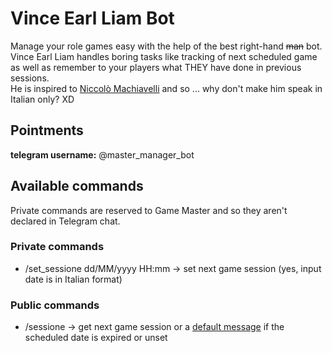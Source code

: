 # Vince Earl Liam Bot

Manage your role games easy with the help of the best right-hand ~~man~~ bot.  
Vince Earl Liam handles boring tasks like tracking of next scheduled game as well as remember to your players what THEY have done in previous sessions.  
He is inspired to [Niccolò Machiavelli](https://en.wikipedia.org/wiki/Niccol%C3%B2_Machiavelli) and so ... why don't make him speak in Italian only? XD

## Pointments

**telegram username:** @master_manager_bot

## Available commands

Private commands are reserved to Game Master and so they aren't declared in Telegram chat.

### Private commands

 - /set_sessione dd/MM/yyyy HH:mm → set next game session (yes, input date is in Italian format)

### Public commands

 - /sessione → get next game session or a [default message](https://translate.google.it/?hl=it&sl=it&tl=en&text=Prossima%20sessione%3A%20non%20settata&op=translate) if the scheduled date is expired or unset 
